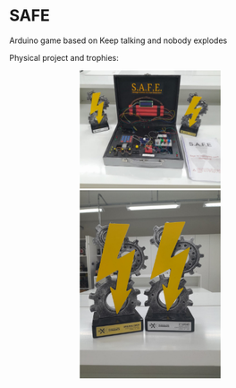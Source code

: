 # SAFE
Arduino game based on Keep talking and nobody explodes 

Physical project and trophies:

<p align="middle">
  <img src="pics/F4P52tHWMAACxgR.jpg" width="50%" />
  <img src="pics/F4P523qW8AA_1EZ.jpg" width="50%" /> 
</p>
